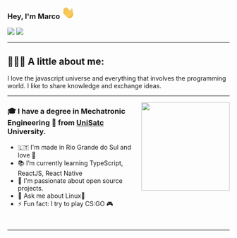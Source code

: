 ### Hey, I'm **Marco** <img src="https://raw.githubusercontent.com/ABSphreak/ABSphreak/master/gifs/Hi.gif" width="30">  
![](https://visitor-badge.laobi.icu/badge?page_id=omarcoaur3lio)  ![](https://img.shields.io/github/followers/omarcoaur3lio?style=social)
****
## 🙋🏻‍♂️ A little about me:
I love the javascript universe and everything that involves the programming world. I like to share knowledge and exchange ideas.
***
<img align="right" width="200" height="200" style="object-fit: cover;" src="https://steamuserimages-a.akamaihd.net/ugc/90470964761468233/EBE96184DD5BD1AFD12E7550B87CE0E24D9772AB/" />

<p  align="left">
  
### :mortar_board: I have a degree in Mechatronic Engineering 🤖  from [UniSatc](https://web.satc.edu.br/) University. 


- 🇱🇹 I'm made in Rio Grande do Sul and love 🧉
- 📚 I’m currently learning TypeScript, ReactJS, React Native
- 💜 I'm passionate about open source projects.
- 💬 Ask me about Linux🐧 
- :zap: Fun fact: I try to play CS:GO :video_game:
  <p>
  <br/>

****
